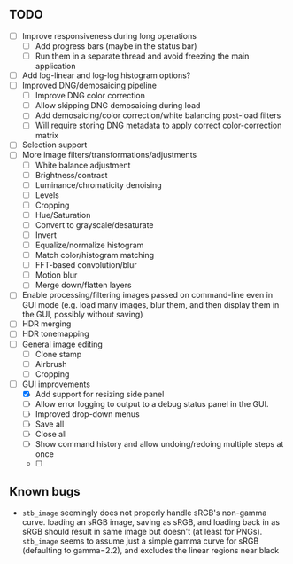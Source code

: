 ## TODO

* [ ] Improve responsiveness during long operations
  * [ ] Add progress bars (maybe in the status bar)
  * [ ] Run them in a separate thread and avoid freezing the main application
* [ ] Add log-linear and log-log histogram options?
* [ ] Improved DNG/demosaicing pipeline
  * [ ] Improve DNG color correction
  * [ ] Allow skipping DNG demosaicing during load
  * [ ] Add demosaicing/color correction/white balancing post-load filters
  * [ ] Will require storing DNG metadata to apply correct color-correction matrix
* [ ] Selection support
* [ ] More image filters/transformations/adjustments 
  * [ ] White balance adjustment
  * [ ] Brightness/contrast
  * [ ] Luminance/chromaticity denoising 
  * [ ] Levels
  * [ ] Cropping
  * [ ] Hue/Saturation
  * [ ] Convert to grayscale/desaturate
  * [ ] Invert
  * [ ] Equalize/normalize histogram
  * [ ] Match color/histogram matching
  * [ ] FFT-based convolution/blur
  * [ ] Motion blur
  * [ ] Merge down/flatten layers
* [ ] Enable processing/filtering images passed on command-line even in GUI mode (e.g. load many images, blur them, and then display them in the GUI, possibly without saving)
* [ ] HDR merging
* [ ] HDR tonemapping
* [ ] General image editing
  * [ ] Clone stamp
  * [ ] Airbrush
  * [ ] Cropping
* [ ] GUI improvements
  * [X] Add support for resizing side panel
  * [ ] Allow error logging to output to a debug status panel in the GUI.
  * [ ] Improved drop-down menus
  * [ ] Save all
  * [ ] Close all
  * [ ] Show command history and allow undoing/redoing multiple steps at once
  * [ ] 

## Known bugs
* ``stb_image`` seemingly does not properly handle sRGB's non-gamma curve. loading an sRGB image, saving as sRGB, and loading back in as sRGB should result in same image but doesn't (at least for PNGs). ``stb_image`` seems to assume just a simple gamma curve for sRGB (defaulting to gamma=2.2), and excludes the linear regions near black

